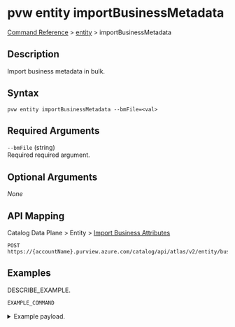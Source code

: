 # pvw entity importBusinessMetadata
[Command Reference](../../../README.md#command-reference) > [entity](./main.md) > importBusinessMetadata

## Description
 Import business metadata in bulk.

## Syntax
```
pvw entity importBusinessMetadata --bmFile=<val>
```

## Required Arguments
`--bmFile` (string)  
Required required argument.


## Optional Arguments
*None*

## API Mapping
Catalog Data Plane > Entity > [Import Business Attributes](https://docs.microsoft.com/en-us/rest/api/purview/catalogdataplane/entity/import-business-attributes)
```
POST https://{accountName}.purview.azure.com/catalog/api/atlas/v2/entity/businessmetadata/import
```

## Examples
DESCRIBE_EXAMPLE.
```powershell
EXAMPLE_COMMAND
```
<details><summary>Example payload.</summary>
<p>

```json
PASTE_JSON_HERE
```
</p>
</details>